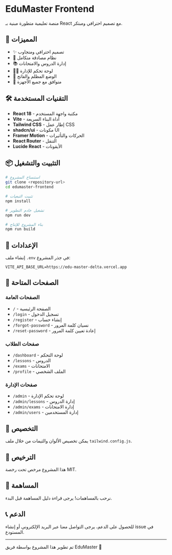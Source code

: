 # EduMaster Frontend

منصة تعليمية متطورة مبنية بـ React مع تصميم احترافي ومبتكر.

## 🚀 المميزات

- ✨ تصميم احترافي ومتجاوب
- 🔐 نظام مصادقة متكامل
- 📚 إدارة الدروس والامتحانات
- 👨‍💼 لوحة تحكم للإدارة
- 🌙 الوضع المظلم والفاتح
- 📱 متوافق مع جميع الأجهزة

## 🛠️ التقنيات المستخدمة

- **React 18** - مكتبة واجهة المستخدم
- **Vite** - أداة البناء السريعة
- **Tailwind CSS** - إطار عمل CSS
- **shadcn/ui** - مكونات UI
- **Framer Motion** - الحركات والتأثيرات
- **React Router** - التنقل
- **Lucide React** - الأيقونات

## 📦 التثبيت والتشغيل

```bash
# استنساخ المشروع
git clone <repository-url>
cd edumaster-frontend

# تثبيت التبعيات
npm install

# تشغيل خادم التطوير
npm run dev

# بناء المشروع للإنتاج
npm run build
```

## 🔧 الإعدادات

إنشاء ملف `.env` في جذر المشروع:

```env
VITE_API_BASE_URL=https://edu-master-delta.vercel.app
```

## 📱 الصفحات المتاحة

### الصفحات العامة
- `/` - الصفحة الرئيسية
- `/login` - تسجيل الدخول
- `/register` - إنشاء حساب
- `/forgot-password` - نسيان كلمة المرور
- `/reset-password` - إعادة تعيين كلمة المرور

### صفحات الطلاب
- `/dashboard` - لوحة التحكم
- `/lessons` - الدروس
- `/exams` - الامتحانات
- `/profile` - الملف الشخصي

### صفحات الإدارة
- `/admin` - لوحة تحكم الإدارة
- `/admin/lessons` - إدارة الدروس
- `/admin/exams` - إدارة الامتحانات
- `/admin/users` - إدارة المستخدمين

## 🎨 التخصيص

يمكن تخصيص الألوان والثيمات من خلال ملف `tailwind.config.js`.

## 📄 الترخيص

هذا المشروع مرخص تحت رخصة MIT.

## 🤝 المساهمة

نرحب بالمساهمات! يرجى قراءة دليل المساهمة قبل البدء.

## 📞 الدعم

للحصول على الدعم، يرجى التواصل معنا عبر البريد الإلكتروني أو إنشاء issue في المستودع.

---

تم تطوير هذا المشروع بواسطة فريق EduMaster 💙

